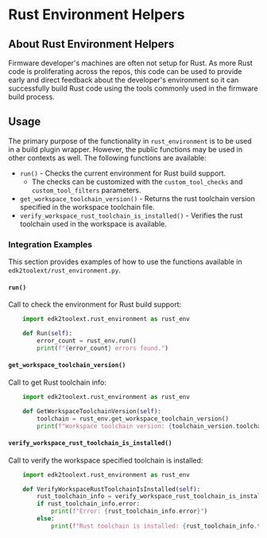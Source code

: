 # Rust Environment Helpers

## About Rust Environment Helpers

Firmware developer's machines are often not setup for Rust. As more Rust code is proliferating across the repos, this
code can be used to provide early and direct feedback about the developer's environment so it can successfully build
Rust code using the tools commonly used in the firmware build process.

## Usage

The primary purpose of the functionality in `rust_environment` is to be used in a build plugin wrapper. However, the
public functions may be used in other contexts as well. The following functions are available:

- `run()` - Checks the current environment for Rust build support.
  - The checks can be customized with the `custom_tool_checks` and `custom_tool_filters` parameters.
- `get_workspace_toolchain_version()` - Returns the rust toolchain version specified in the workspace toolchain file.
- `verify_workspace_rust_toolchain_is_installed()` - Verifies the rust toolchain used in the workspace is available.

### Integration Examples

This section provides examples of how to use the functions available in `edk2toolext/rust_environment.py`.

#### `run()`

Call to check the environment for Rust build support:

```python
    import edk2toolext.rust_environment as rust_env

    def Run(self):
        error_count = rust_env.run()
        print(f"{error_count} errors found.")
```

#### `get_workspace_toolchain_version()`

Call to get Rust toolchain info:

```python
    import edk2toolext.rust_environment as rust_env

    def GetWorkspaceToolchainVersion(self):
        toolchain = rust_env.get_workspace_toolchain_version()
        print(f"Workspace toolchain version: {toolchain_version.toolchain}")
```

#### `verify_workspace_rust_toolchain_is_installed()`

Call to verify the workspace specified toolchain is installed:

```python
    import edk2toolext.rust_environment as rust_env

    def VerifyWorkspaceRustToolchainIsInstalled(self):
        rust_toolchain_info = verify_workspace_rust_toolchain_is_installed()
        if rust_toolchain_info.error:
            print(f"Error: {rust_toolchain_info.error}")
        else:
            print(f"Rust toolchain is installed: {rust_toolchain_info.toolchain}")
```
